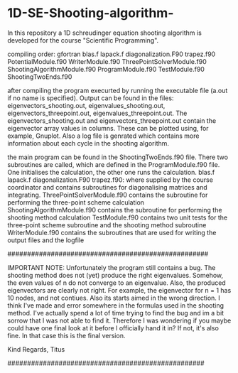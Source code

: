 # 1D-SE-Shooting-algorithm-
In this repository a 1D schreudinger equation shooting algorithm is developed for the course "Scientific Programming".

compiling order:
gfortran blas.f lapack.f diagonalization.F90 trapez.f90 PotentialModule.f90 WriterModule.f90 ThreePointSolverModule.f90 ShootingAlgorithmModule.f90 ProgramModule.f90 TestModule.f90 ShootingTwoEnds.f90

after compiling the program execurted by running the executable file (a.out if no name is specified). Output can be found in the
files: eigenvectors_shooting.out, eigenvalues_shooting.out, eigenvectors_threepoint.out, eigenvalues_threepoint.out. 
The eigenvectors_shooting.out and eigenvectors_threepoint.out contain the eigenvector array values in columns. These can be plotted 
using, for example, Gnuplot. 
Also a log file is genrated which contains more information about each cycle in the shooting algorithm.

the main program can be found in the ShootingTwoEnds.f90 file. There two subroutines are called, which are defined in the
ProgramModule.f90 file. One initialises the calculation, the other one runs the calculation. 
blas.f lapack.f diagonalization.F90 trapez.f90: where supplied by the course coordinator and contains subroutines for diagonalising
matrices and integrating.
ThreePointSolverModule.f90 contains the subroutine for performing the three-point scheme calculation 
ShootingAlgorithmModule.f90 contains the subroutine for performing the shooting method calculation
TestModule.f90 contains two unit tests for the three-point scheme subroutine and the shooting method subroutine
WriterModule.f90 contains the subroutines that are used for writing the output files and the logfile

###################################################

IMPORTANT NOTE: 
Unfortunately the program still contains a bug. The shooting method does not (yet) produce the right eigenvalues. Somehow, the even
values of n do not converge to an eigenvalue. Also, the produced eigenvectors are clearly not right. For example, the eigenvector 
for n = 1 has 10 nodes, and not contiues. Also its starts aimed in the wrong direction. I think I've made and error somewhere in
the formulas used in the shooting method. I've actually spend a lot of time trying to find the bug and im a bit sorrow that I was
not able to find it. Therefore I was wondering if you maybe could have one final look at it before I officially hand it in? If not,
it's also fine. In that case this is the final version. 

Kind Regards,
Titus 

##################################################

